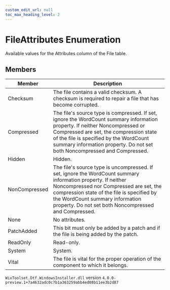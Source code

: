 ```yaml
---
custom_edit_url: null
toc_max_heading_level: 2
---
```

# FileAttributes Enumeration
Available values for the Attributes column of the File table.
## Members
| Member | Description |
| ------ | ----------- |
| Checksum | The file contains a valid checksum. A checksum is required to repair a file that has become corrupted. |
| Compressed | The file's source type is compressed. If set, ignore the WordCount summary information property. If neither Noncompressed or Compressed are set, the compression state of the file is specified by the WordCount summary information property. Do not set both Noncompressed and Compressed. |
| Hidden | Hidden. |
| NonCompressed | The file's source type is uncompressed. If set, ignore the WordCount summary information property. If neither Noncompressed nor Compressed are set, the compression state of the file is specified by the WordCount summary information property. Do not set both Noncompressed and Compressed. |
| None | No attributes. |
| PatchAdded | This bit must only be added by a patch and if the file is being added by the patch. |
| ReadOnly | Read-only. |
| System | System. |
| Vital | The file is vital for the proper operation of the component to which it belongs. |
`WixToolset.Dtf.WindowsInstaller.dll` version `4.0.0-preview.1+7a4632adc0c7b1a363259abb4ed08b11ee3b2d87`
